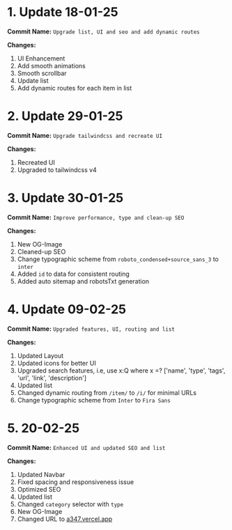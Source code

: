 # 1. Update 18-01-25

**Commit Name:** `Upgrade list, UI and seo and add dynamic routes`

**Changes:**

1. UI Enhancement
2. Add smooth animations
3. Smooth scrollbar
4. Update list
5. Add dynamic routes for each item in list

# 2. Update 29-01-25

**Commit Name:** `Upgrade tailwindcss and recreate UI`

**Changes:**

1. Recreated UI
2. Upgraded to tailwindcss v4

# 3. Update 30-01-25

**Commit Name:** `Improve performance, type and clean-up SEO`

**Changes:**

1. New OG-Image
2. Cleaned-up SEO
3. Change typographic scheme from `roboto_condensed+source_sans_3` to `inter`
4. Added `id` to data for consistent routing
5. Added auto sitemap and robotsTxt generation

# 4. Update 09-02-25

**Commit Name:** `Upgraded features, UI, routing and list`

**Changes:**

1. Updated Layout
2. Updated icons for better UI
3. Upgraded search features, i.e, use x:Q where x =? ['name', 'type', 'tags', 'url', 'link', 'description']
4. Updated list
5. Changed dynamic routing from `/item/` to `/i/` for minimal URLs
6. Change typographic scheme from `Inter` to `Fira Sans`

# 5. 20-02-25

**Commit Name:** `Enhanced UI and updated SEO and list`

**Changes:**

1. Updated Navbar
2. Fixed spacing and responsiveness issue
3. Optimized SEO
4. Updated list
5. Changed `category` selector with `type`
6. New OG-Image
7. Changed URL to [a347.vercel.app](https://a347.vercel.app/)
